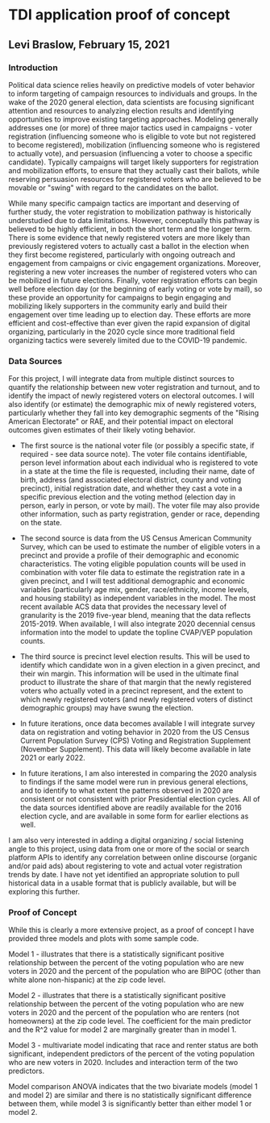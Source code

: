 # TDI application proof of concept
## Levi Braslow, February 15, 2021

### Introduction 

Political data science relies heavily on predictive models of voter behavior to inform targeting of campaign resources to individuals and groups.  In the wake of the 2020 general election, data scientists are focusing significant attention and resources to analyzing election results and identifying opportunities to improve existing targeting approaches.  Modeling generally addresses one (or more) of three major tactics used in campaigns - voter registration (influencing someone who is eligible to vote but not registered to become registered), mobilization (influencing someone who is registered to actually vote), and persuasion (influencing a voter to choose a specific candidate).  Typically campaigns will target likely supporters for registration and mobilization efforts, to ensure that they actually cast their ballots, while reserving persuasion resources for registered voters who are believed to be movable or "swing" with regard to the candidates on the ballot.

While many specific campaign tactics are important and deserving of further study, the voter registration to mobilization pathway is historically understudied due to data limitations.  However, conceptually this pathway is believed to be highly efficient, in both the short term and the longer term.  There is some evidence that newly registered voters are more likely than previously registered voters to actually cast a ballot in the election when they first become registered, particularly with ongoing outreach and engagement from campaigns or civic engagement organizations.  Moreover, registering a new voter increases the number of registered voters who can be mobilized in future elections.  Finally, voter registration efforts can begin well before election day (or the beginning of early voting or vote by mail), so these provide an opportunity for campaigns to begin engaging and mobilizing likely supporters in the community early and build their engagement over time leading up to election day.  These efforts are more efficient and cost-effective than ever given the rapid expansion of digital organizing, particularly in the 2020 cycle since more traditional field organizing tactics were severely limited due to the COVID-19 pandemic.

### Data Sources 

For this project, I will integrate data from multiple distinct sources to quantify the relationship between new voter registration and turnout, and to identify the impact of newly registered voters on electoral outcomes.  I will also identify (or estimate) the demographic mix of newly registered voters, particularly whether they fall into key demographic segments of the "Rising American Electorate" or RAE, and their potential impact on electoral outcomes given estimates of their likely voting behavior.  

- The first source is the national voter file (or possibly a specific state, if required - see data source note).  The voter file contains identifiable, person level information about each individual who is registered to vote in a state at the time the file is requested, including their name, date of birth, address (and associated electoral district, county and voting precinct), initial registration date, and whether they cast a vote in a specific previous election and the voting method (election day in person, early in person, or vote by mail).  The voter file may also provide other information, such as party registration, gender or race, depending on the state.

- The second source is data from the US Census American Community Survey, which can be used to estimate the number of eligible voters in a precinct and provide a profile of their demographic and economic characteristics.  The voting eligible population counts will be used in combination with voter file data to estimate the registration rate in a given precinct, and I will test additional demographic and economic variables (particularly age mix, gender, race/ethnicity, income levels, and housing stability) as independent variables in the model.  The most recent available ACS data that provides the necessary level of granularity is the 2019 five-year blend, meaning that the data reflects 2015-2019.  When available, I will also integrate 2020 decennial census information into the model to update the topline CVAP/VEP population counts.

- The third source is precinct level election results.  This will be used to identify which candidate won in a given election in a given precinct, and their win margin. This information will be used in the ultimate final product to illustrate the share of that margin that the newly registered voters who actually voted in a precinct represent, and the extent to which newly registered voters (and newly registered voters of distinct demographic groups) may have swung the election. 

- In future iterations, once data becomes available I will integrate survey data on registration and voting behavior in 2020 from the US Census Current Population Survey (CPS) Voting and Registration Supplement (November Supplement). This data will likely become available in late 2021 or early 2022.

- In future iterations, I am also interested in comparing the 2020 analysis to findings if the same model were run in previous general elections, and to identify to what extent the patterns observed in 2020 are consistent or not consistent with prior Presidential election cycles.  All of the data sources identified above are readily available for the 2016 election cycle, and are available in some form for earlier elections as well.

I am also very interested in adding a digital organizing / social listening angle to this project, using data from one or more of the social or search platform APIs to identify any correlation between online discourse (organic and/or paid ads) about registering to vote and actual voter registration trends by date.  I have not yet identified an appropriate solution to pull historical data in a usable format that is publicly available, but will be exploring this further.

### Proof of Concept

While this is clearly a more extensive project, as a proof of concept I have provided three models and plots with some sample code.

Model 1 - illustrates that there is a statistically significant positive relationship between the percent of the voting population who are new voters in 2020 and the percent of the population who are BIPOC (other than white alone non-hispanic) at the zip code level.

Model 2 - illustrates that there is a statistically significant positive relationship between the percent of the voting population who are new voters in 2020 and the percent of the population who are renters (not homeowners) at the zip code level.  The coefficient for the main predictor and the R^2 value for model 2 are marginally greater than in model 1.

Model 3 - multivariate model indicating that race and renter status are both significant, independent predictors of the percent of the voting population who are new voters in 2020. Includes and interaction term of the two predictors.  

Model comparison ANOVA indicates that the two bivariate models (model 1 and model 2) are similar and there is no statistically significant difference between them, while model 3 is significantly better than either model 1 or model 2.



